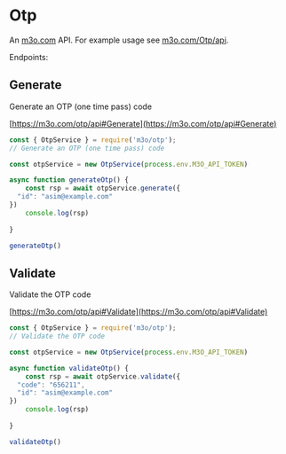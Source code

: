 # Otp

An [m3o.com](https://m3o.com) API. For example usage see [m3o.com/Otp/api](https://m3o.com/Otp/api).

Endpoints:

## Generate

Generate an OTP (one time pass) code


[https://m3o.com/otp/api#Generate](https://m3o.com/otp/api#Generate)

```js
const { OtpService } = require('m3o/otp');
// Generate an OTP (one time pass) code

const otpService = new OtpService(process.env.M3O_API_TOKEN)

async function generateOtp() {
	const rsp = await otpService.generate({
  "id": "asim@example.com"
})
	console.log(rsp)
	
}

generateOtp()
```
## Validate

Validate the OTP code


[https://m3o.com/otp/api#Validate](https://m3o.com/otp/api#Validate)

```js
const { OtpService } = require('m3o/otp');
// Validate the OTP code

const otpService = new OtpService(process.env.M3O_API_TOKEN)

async function validateOtp() {
	const rsp = await otpService.validate({
  "code": "656211",
  "id": "asim@example.com"
})
	console.log(rsp)
	
}

validateOtp()
```
